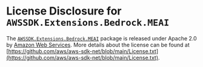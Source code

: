# License Disclosure for `AWSSDK.Extensions.Bedrock.MEAI`

The [`AWSSDK.Extensions.Bedrock.MEAI`](https://www.nuget.org/packages/AWSSDK.Extensions.Bedrock.MEAI) package is released under Apache 2.0 by [Amazon Web Services](https://aws.amazon.com). More details about the license can be found at [https://github.com/aws/aws-sdk-net/blob/main/License.txt](https://github.com/aws/aws-sdk-net/blob/main/License.txt).